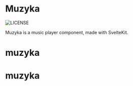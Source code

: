 # Muzyka

![LICENSE](https://img.shields.io/badge/license-MIT-green)

Muzyka is a music player component, made with SvelteKit.
# muzyka
# muzyka
